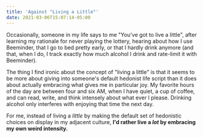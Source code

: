 ```yaml
---
title: 'Against "Living a Little"'
date: 2021-03-06T15:07:14-05:00
---
```


Occasionally, someone in my life says to me "You've got to live a little", after 
learning my rationale for never playing the lottery, hearing about how I use Beeminder, that I go to bed pretty early, or that I hardly drink anymore (and that, when I do, I track exactly how much alcohol I drink and rate-limit it with Beeminder). 

The thing I find ironic about the concept of "living a little" is that it seems to be more about giving into someone's default hedonist life script than it does about actually embracing what gives me in particular joy. My favorite hours of the day are between four and six AM, when I have quiet, a cup of coffee, and can read, write, and think intensely about what ever I please. Drinking alcohol only interferes with enjoying that time the next day.

For me, instead of living a _little_ by making the default set of hedonistic choices on display in my adjacent culture, **I'd rather live a _lot_ by embracing my own weird intensity.**